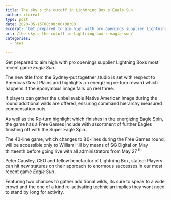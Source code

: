 ```yaml
---
title: The sky s the cutoff in Lightning Box s Eagle Sun
author: xforeal 
type: post
date: 2020-05-15T00:00:00+00:00
excerpt: 'Get prepared to aim high with pro openings supplier Lightning Boxs most recent game Eagle Sun '
url: /the-sky-s-the-cutoff-in-lightning-box-s-eagle-sun/
categories:
  - news

---
```

Get prepared to aim high with pro openings supplier Lightning Boxs most recent game _Eagle Sun_ . 

The new title from the Sydney-put together studio is set with respect to Americas Great Plains and highlights an energizing re-turn reward which happens if the eponymous image falls on reel three. 

If players can gather the unbelievable Native American image during the round additional wilds are offered, ensuring command hierarchy measured compensation outs. 

As well as the Re-turn highlight which finishes in the energizing Eagle Spin, the game has a Free Games include with assortment of further Eagles finishing off with the Super Eagle Spin. 

The 40-line game, which changes to 80-lines during the Free Games round, will be accessible only to William Hill by means of SG Digital on May thirteenth before going live with all administrators from May 27 <sup>th </sup>

Peter Causley, CEO and fellow benefactor of Lightning Box, stated: Players can hit new statures on their approach to enormous successes in our most recent game _Eagle Sun_ . 

Featuring two chances to gather additional wilds, its sure to speak to a wide crowd and the one of a kind re-activating technician implies they wont need to stand by long for activity.